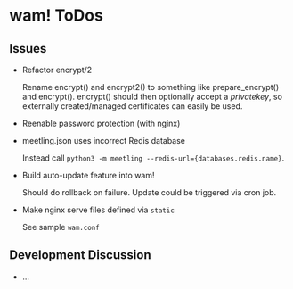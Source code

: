 wam! ToDos
==========

## Issues

* Refactor encrypt/2

  Rename encrypt() and encrypt2() to something like prepare\_encrypt() and encrypt(). encrypt()
  should then optionally accept a *privatekey*, so externally created/managed certificates can
  easily be used.

* Reenable password protection (with nginx)

* meetling.json uses incorrect Redis database

  Instead call `python3 -m meetling --redis-url={databases.redis.name}`.

* Build auto-update feature into wam!

  Should do rollback on failure. Update could be triggered via cron job.

* Make nginx serve files defined via `static`

  See sample `wam.conf`

## Development Discussion

* ...
